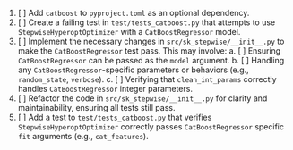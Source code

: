 1. [ ] Add `catboost` to `pyproject.toml` as an optional dependency.
2. [ ] Create a failing test in `test/tests_catboost.py` that attempts to use `StepwiseHyperoptOptimizer` with a `CatBoostRegressor` model.
3. [ ] Implement the necessary changes in `src/sk_stepwise/__init__.py` to make the `CatBoostRegressor` test pass. This may involve:
    a. [ ] Ensuring `CatBoostRegressor` can be passed as the `model` argument.
    b. [ ] Handling any `CatBoostRegressor`-specific parameters or behaviors (e.g., `random_state`, `verbose`).
    c. [ ] Verifying that `clean_int_params` correctly handles `CatBoostRegressor` integer parameters.
4. [ ] Refactor the code in `src/sk_stepwise/__init__.py` for clarity and maintainability, ensuring all tests still pass.
5. [ ] Add a test to `test/tests_catboost.py` that verifies `StepwiseHyperoptOptimizer` correctly passes `CatBoostRegressor` specific `fit` arguments (e.g., `cat_features`).
